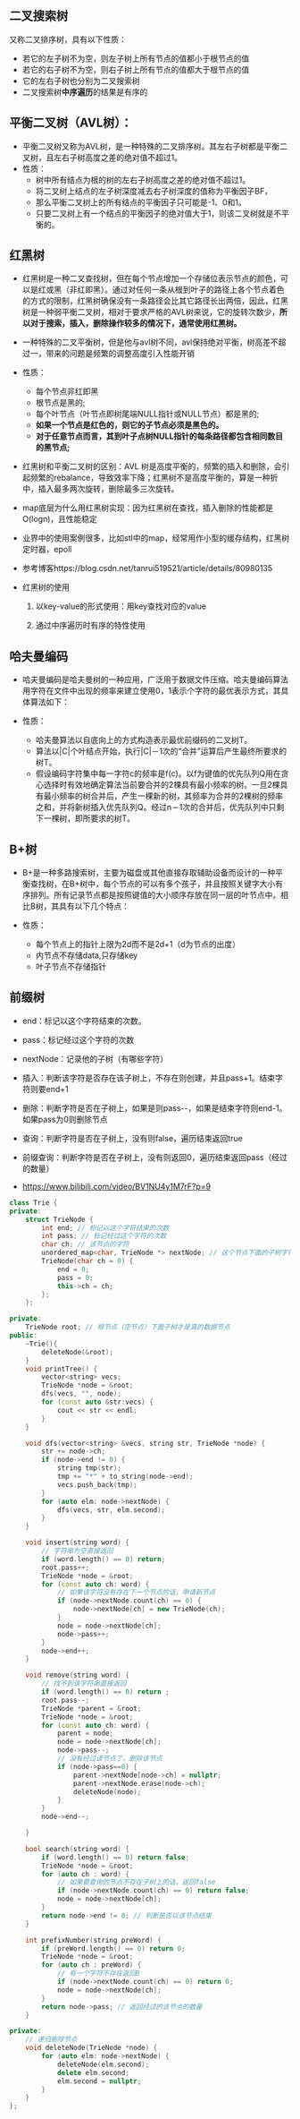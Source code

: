## 二叉搜索树

又称二叉排序树，具有以下性质：

- 若它的左子树不为空，则左子树上所有节点的值都小于根节点的值
- 若它的右子树不为空，则右子树上所有节点的值都大于根节点的值
- 它的左右子树也分别为二叉搜索树
- 二叉搜索树**中序遍历**的结果是有序的

## 平衡二叉树（AVL树）：

+ 平衡二叉树又称为AVL树，是一种特殊的二叉排序树。其左右子树都是平衡二叉树，且左右子树高度之差的绝对值不超过1。
+ 性质：
  + 树中所有结点为根的树的左右子树高度之差的绝对值不超过1。
  + 将二叉树上结点的左子树深度减去右子树深度的值称为平衡因子BF，
  + 那么平衡二叉树上的所有结点的平衡因子只可能是-1、0和1。
  + 只要二叉树上有一个结点的平衡因子的绝对值大于1，则该二叉树就是不平衡的。

## 红黑树

+ 红黑树是一种二叉查找树，但在每个节点增加一个存储位表示节点的颜色，可以是红或黑（非红即黑）。通过对任何一条从根到叶子的路径上各个节点着色的方式的限制，红黑树确保没有一条路径会比其它路径长出两倍，因此，红黑树是一种弱平衡二叉树，相对于要求严格的AVL树来说，它的旋转次数少，**所以对于搜索，插入，删除操作较多的情况下，通常使用红黑树。**
+ 一种特殊的二叉平衡树，但是他与avl树不同，avl保持绝对平衡，树高差不超过一，带来的问题是频繁的调整高度引入性能开销
+ 性质：
  +  每个节点非红即黑
  + 根节点是黑的;
  + 每个叶节点（叶节点即树尾端NULL指针或NULL节点）都是黑的;
  + **如果一个节点是红色的，则它的子节点必须是黑色的。**
  + **对于任意节点而言，其到叶子点树NULL指针的每条路径都包含相同数目的黑节点;**
+ 红黑树和平衡二叉树的区别：AVL 树是高度平衡的，频繁的插入和删除，会引起频繁的rebalance，导致效率下降；红黑树不是高度平衡的，算是一种折中，插入最多两次旋转，删除最多三次旋转。
+ map底层为什么用红黑树实现：因为红黑树在查找，插入删除的性能都是O(logn)，且性能稳定
+ 业界中的使用案例很多，比如stl中的map，经常用作小型的缓存结构，红黑树定时器，epoll
+ 参考博客https://blog.csdn.net/tanrui519521/article/details/80980135

+ 红黑树的使用

  1. 以key-value的形式使用：用key查找对应的value

  2. 通过中序遍历时有序的特性使用


## 哈夫曼编码

+ 哈夫曼编码是哈夫曼树的一种应用，广泛用于数据文件压缩。哈夫曼编码算法用字符在文件中出现的频率来建立使用0，1表示个字符的最优表示方式，其具体算法如下：

+ 性质：
  + 哈夫曼算法以自底向上的方式构造表示最优前缀码的二叉树T。
  + 算法以|C|个叶结点开始，执行|C|－1次的“合并”运算后产生最终所要求的树T。
  + 假设编码字符集中每一字符c的频率是f(c)。以f为键值的优先队列Q用在贪心选择时有效地确定算法当前要合并的2棵具有最小频率的树。一旦2棵具有最小频率的树合并后，产生一棵新的树，其频率为合并的2棵树的频率之和，并将新树插入优先队列Q。经过n－1次的合并后，优先队列中只剩下一棵树，即所要求的树T。

## B+树

+ B+是一种多路搜索树，主要为磁盘或其他直接存取辅助设备而设计的一种平衡查找树，在B+树中，每个节点的可以有多个孩子，并且按照关键字大小有序排列。所有记录节点都是按照键值的大小顺序存放在同一层的叶节点中。相比B树，其具有以下几个特点：

+ 性质：
  + 每个节点上的指针上限为2d而不是2d+1（d为节点的出度）
  + 内节点不存储data,只存储key
  + 叶子节点不存储指针

## 前缀树

+ end：标记以这个字符结束的次数。
+ pass：标记经过这个字符的次数
+ nextNode：记录他的子树（有哪些字符）

+ 插入：判断该字符是否存在该子树上，不存在则创建，并且pass+1。结束字符则要end+1
+ 删除：判断字符是否在子树上，如果是则pass--，如果是结束字符则end-1。如果pass为0则删除节点
+ 查询：判断字符是否在子树上，没有则false，遍历结束返回true
+ 前缀查询：判断字符是否在子树上，没有则返回0，遍历结束返回pass（经过的数量）
+ https://www.bilibili.com/video/BV1NU4y1M7rF?p=9

```cpp
class Trie {
private:
    struct TrieNode {
        int end; // 标记以这个字符结束的次数
        int pass; // 标记经过这个字符的次数
        char ch; // 该节点的字符
        unordered_map<char, TrieNode *> nextNode; // 这个节点下面的子树字符
        TrieNode(char ch = 0) {
            end = 0;
            pass = 0;
            this->ch = ch;
        };
    };

private:
    TrieNode root; // 根节点（空节点）下面子树才是真的数据节点
public:
    ~Trie(){
        deleteNode(&root);
    }
    void printTree() {
        vector<string> vecs;
        TrieNode *node = &root;
        dfs(vecs, "", node);
        for (const auto &str:vecs) {
            cout << str << endl;
        }
    }

    void dfs(vector<string> &vecs, string str, TrieNode *node) {
        str += node->ch;
        if (node->end != 0) {
            string tmp(str);
            tmp += "*" + to_string(node->end);
            vecs.push_back(tmp);
        }
        for (auto elm: node->nextNode) {
            dfs(vecs, str, elm.second);
        }
    }

    void insert(string word) {
        // 字符串为空直接返回
        if (word.length() == 0) return;
        root.pass++;
        TrieNode *node = &root;
        for (const auto ch: word) {
            // 如果该字符没有存在下一个节点的话，申请新节点
            if (node->nextNode.count(ch) == 0) {
                node->nextNode[ch] = new TrieNode(ch);
            }
            node = node->nextNode[ch];
            node->pass++;
        }
        node->end++;
    }

    void remove(string word) {
        // 找不到该字符串直接返回
        if (word.length() == 0) return ;
        root.pass--;
        TrieNode *parent = &root;
        TrieNode *node = &root;
        for (const auto ch: word) {
            parent = node;
            node = node->nextNode[ch];
            node->pass--;
            // 没有经过该节点了，删除该节点
            if (node->pass==0) {
                parent->nextNode[node->ch] = nullptr;
                parent->nextNode.erase(node->ch);
                deleteNode(node);
            }
        }
        node->end--;

    }

    bool search(string word) {
        if (word.length() == 0) return false;
        TrieNode *node = &root;
        for (auto ch : word) {
            // 如果要查询的节点不存在子树上的话，返回false
            if (node->nextNode.count(ch) == 0) return false;
            node = node->nextNode[ch];
        }
        return node->end != 0; // 判断是否以该节点结束
    }

    int prefixNumber(string preWord) {
        if (preWord.length() == 0) return 0;
        TrieNode *node = &root;
        for (auto ch : preWord) {
            // 有一个字符不存在返回0
            if (node->nextNode.count(ch) == 0) return 0;
            node = node->nextNode[ch];
        }
        return node->pass; // 返回经过的该节点的数量
    }

private:
    // 递归删除节点
    void deleteNode(TrieNode *node) {
        for (auto elm: node->nextNode) {
            deleteNode(elm.second);
            delete elm.second;
            elm.second = nullptr;
        }
    }
};
```

